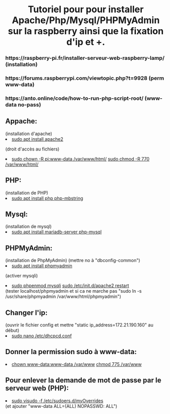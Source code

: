 <h1 align="center">Tutoriel pour pour installer Apache/Php/Mysql/PHPMyAdmin sur la raspberry ainsi que la fixation d'ip et +.</h1>

<h3>https://raspberry-pi.fr/installer-serveur-web-raspberry-lamp/ <span>(installation)</span></h3>
<h3>https://forums.raspberrypi.com/viewtopic.php?t=9928 <span>(perm www-data)</span></h3>
<h3>https://anto.online/code/how-to-run-php-script-root/ <span>(www-data no-pass)</span></h3>



<h2>Appache:</h2>
(installation d'apache)
<li>
  <a href="">sudo apt install apache2</a>
</li>

(droit d'accès au fichiers)
<li>
  <a href="">sudo chown -R pi:www-data /var/www/html/</a>
  <a href="">sudo chmod -R 770 /var/www/html/</a>
</li>

<h2>PHP:</h2>
(installation de PHP)
<li>
  <a href="">sudo apt install php php-mbstring</a>
</li>
  
<h2>Mysql:</h2>
(installation de mysql)
<li>
  <a href="">sudo apt install mariadb-server php-mysql</a>
</li>

<h2>PHPMyAdmin:</h2>
(installation de PhpMyAdmin)
(mettre no à "dbconfig-common")
<li>
  <a href="">sudo apt install phpmyadmin</a>
</li>

(activer mysqli)
<li>
  <a href="">sudo phpenmod mysqli</a>
  <a href="">sudo /etc/init.d/apache2 restart</a>
</li>
(tester localhost/phpmyadmin et si ca ne marche pas "sudo ln -s /usr/share/phpmyadmin /var/www/html/phpmyadmin")
 
<h2>Changer l'ip:</h2>
(ouvrir le fichier config et mettre "<bold>static ip_address=172.21.190.160</bold>" au début)
<li>
  <a href="">sudo nano /etc/dhcpcd.conf</a>
</li>
 
<h2>Donner la permission sudo à www-data:</h2>
<li>
  <a href="">chown www-data:www-data /var/www</a>
  <a href="">chmod 775 /var/www</a>
</li>
 
<h2>Pour enlever la demande de mot de passe par le serveur web (PHP):</h2>
<li>
  <a href="">sudo visudo -f /etc/sudoers.d/myOverrides</a>
</li>
(et ajouter "www-data ALL=(ALL) NOPASSWD: ALL")
